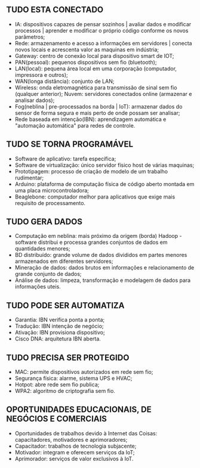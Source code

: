 ## TUDO ESTA CONECTADO
- IA: dispositivos capazes de pensar sozinhos | avaliar dados e modificar processos | aprender e modificar o próprio código conforme os novos parâmetros;
- Rede: armazenamento e acesso a informações em servidores | conecta novos locais e acrescenta valor as maquinas em indústria;
- Gateway: centro de conexão local para dispositivo smart de IOT;
- PAN(pessoal): pequenos dispositivos sem fio (bluetooth);
- LAN(local): pequena área local em uma corporação (computador, impressora e outros);
- WAN(longa distância): conjunto de LAN;
- Wireless: onda eletromagnética para transmissão de sinal sem fio (qualquer anterior);
Nuvem: servidores conectados online (armazenar e analisar dados);
- Fog(neblina | pre-processados na borda | IoT): armazenar dados do sensor de forma segura e mais perto de onde possam ser analisar;
- Rede baseada em intenção(IBN): aprendizagem automática e "automação automática" para redes de controle.

## TUDO SE TORNA PROGRAMÁVEL
- Software de aplicativo: tarefa específica;
- Software de virtualização: único servidor físico host de várias maquinas;
- Prototipagem: processo de criação de modelo de um trabalho rudimentar;
- Arduino: plataforma de computação física de código aberto montada em uma placa microcontroladora;
- Beaglebone: computador melhor para aplicativos que exige mais requisito de processamento.

## TUDO GERA DADOS
- Computação em neblina: mais próximo da origem (borda)
Hadoop - software distribui e processa grandes conjuntos de dados em quantidades menores;
- BD distribuído: grande volume de dados divididos em partes menores armazenados em diferentes servidores;
- Mineração de dados: dados brutos em informações e relacionamento de grande conjunto de dados;
- Análise de dados: limpeza, transformação e modelagem de dados para informações uteis.

## TUDO PODE SER AUTOMATIZA
- Garantia: IBN verifica ponta a ponta;
- Tradução: IBN intenção de negócio;
- Ativação: IBN provisiona dispositivo;
- Cisco DNA: arquitetura IBN aberta.

## TUDO PRECISA SER PROTEGIDO
- MAC: permite dispositivos autorizados em rede sem fio;
- Segurança física: alarme, sistema UPS e HVAC;
- Hotpot: abre rede sem fio publica;
- WPA2: algoritmo de criptografia sem fio.

## OPORTUNIDADES EDUCACIONAIS, DE NEGÓCIOS E COMERCIAIS
- Oportunidades de trabalhos devido à Internet das Coisas: capacitadores, motivadores e aprimoradores;
- Capacitador: trabalhos de tecnologia subjacente;
- Motivador: integram e oferecem serviços da IoT;
- Aprimorador: serviços de valor exclusivos à IoT.
